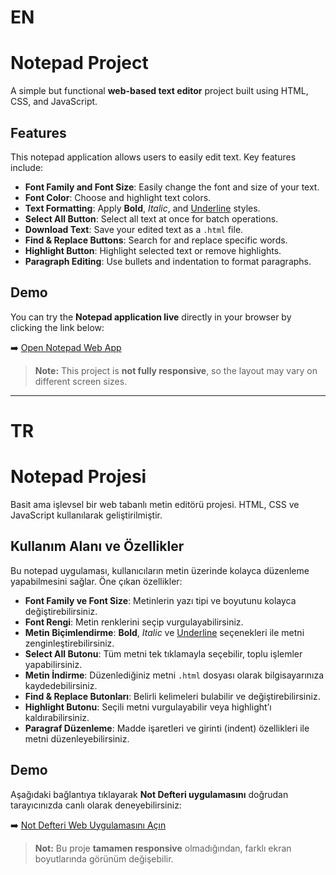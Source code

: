 # EN
# Notepad Project

A simple but functional **web-based text editor**  project built using HTML, CSS, and JavaScript.

## Features

This notepad application allows users to easily edit text. Key features include:
- **Font Family and Font Size**: Easily change the font and size of your text.  
- **Font Color**: Choose and highlight text colors.  
- **Text Formatting**: Apply **Bold**, *Italic*, and <u>Underline</u> styles.  
- **Select All Button**: Select all text at once for batch operations.  
- **Download Text**: Save your edited text as a `.html` file.  
- **Find & Replace Buttons**: Search for and replace specific words.  
- **Highlight Button**: Highlight selected text or remove highlights.  
- **Paragraph Editing**: Use bullets and indentation to format paragraphs.

## Demo

You can try the **Notepad application live** directly in your browser by clicking the link below:

➡️ [Open Notepad Web App](https://nisanur025.github.io/notepad-project/notepad/notepad.html)

> **Note:** This project is **not fully responsive**, so the layout may vary on different screen sizes.

---

# TR
# Notepad Projesi

Basit ama işlevsel bir web tabanlı metin editörü projesi. HTML, CSS ve JavaScript kullanılarak geliştirilmiştir.

## Kullanım Alanı ve Özellikler

Bu notepad uygulaması, kullanıcıların metin üzerinde kolayca düzenleme yapabilmesini sağlar. Öne çıkan özellikler:
- **Font Family ve Font Size**: Metinlerin yazı tipi ve boyutunu kolayca değiştirebilirsiniz.  
- **Font Rengi**: Metin renklerini seçip vurgulayabilirsiniz.  
- **Metin Biçimlendirme**: **Bold**, *Italic* ve <u>Underline</u> seçenekleri ile metni zenginleştirebilirsiniz.  
- **Select All Butonu**: Tüm metni tek tıklamayla seçebilir, toplu işlemler yapabilirsiniz.  
- **Metin İndirme**: Düzenlediğiniz metni `.html` dosyası olarak bilgisayarınıza kaydedebilirsiniz.  
- **Find & Replace Butonları**: Belirli kelimeleri bulabilir ve değiştirebilirsiniz.  
- **Highlight Butonu**: Seçili metni vurgulayabilir veya highlight’ı kaldırabilirsiniz.  
- **Paragraf Düzenleme**: Madde işaretleri ve girinti (indent) özellikleri ile metni düzenleyebilirsiniz.

## Demo

Aşağıdaki bağlantıya tıklayarak **Not Defteri uygulamasını** doğrudan tarayıcınızda canlı olarak deneyebilirsiniz:

➡️ [Not Defteri Web Uygulamasını Açın](https://nisanur025.github.io/notepad-project/notepad/notepad.html)

> **Not:** Bu proje **tamamen responsive** olmadığından, farklı ekran boyutlarında görünüm değişebilir.
